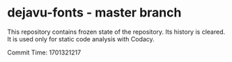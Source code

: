 # dejavu-fonts - master branch

This repository contains frozen state of the repository.
Its history is cleared. It is used only for static code
analysis with Codacy.

Commit Time: 1701321217